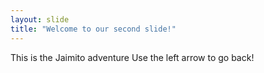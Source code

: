 ```yaml
---
layout: slide
title: "Welcome to our second slide!"
---
```

This is the Jaimito adventure 
Use the left arrow to go back!
